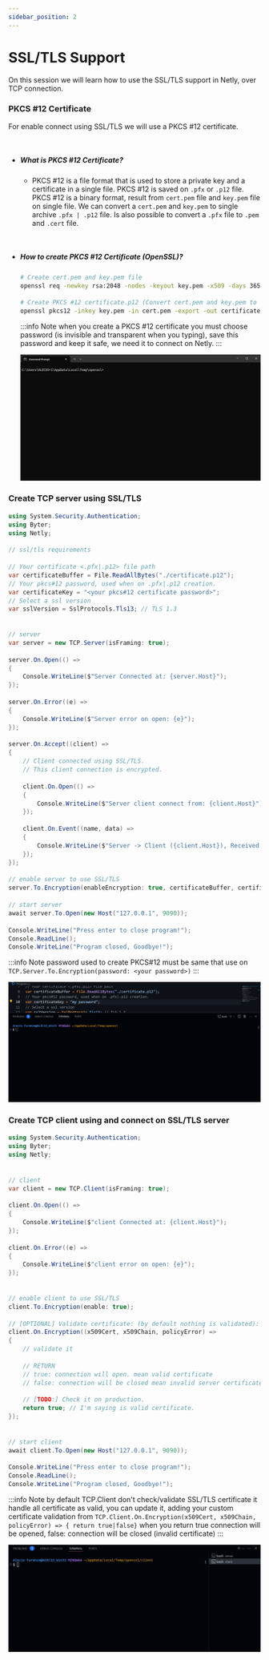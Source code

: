 ```yaml
---
sidebar_position: 2
---
```


# SSL/TLS Support

On this session we will learn how to use the SSL/TLS support in Netly, over TCP connection.

### PKCS #12 Certificate

For enable connect using SSL/TLS we will use a PKCS #12 certificate.

<br/>

-   ##### What is PKCS #12 Certificate?

    -   PKCS #12 is a file format that is used to store a private key and a certificate in a single file. PKCS #12 is saved on `.pfx` or `.p12` file.
        PKCS #12 is a binary format, result from `cert.pem` file and `key.pem` file on single file.
        We can convert a `cert.pem` and `key.pem` to single archive `.pfx | .p12` file.
        Is also possible to convert a `.pfx` file to `.pem` and `.cert` file.

<br/>

-   ##### How to create PKCS #12 Certificate (OpenSSL)?

    ```bash
    # Create cert.pem and key.pem file
    openssl req -newkey rsa:2048 -nodes -keyout key.pem -x509 -days 365 -out cert.pem

    # Create PKCS #12 certificate.p12 (Convert cert.pem and key.pem to create .p12|.pfx)
    openssl pkcs12 -inkey key.pem -in cert.pem -export -out certificate.p12
    ```

    :::info
    Note when you create a PKCS #12 certificate you must choose password (is invisible and transparent when you typing), save this password and keep it safe, we need it to connect on Netly.
    :::

    ![Create Certificate GIF](./CreateCertificate.gif)

### Create TCP server using SSL/TLS

```cs
using System.Security.Authentication;
using Byter;
using Netly;

// ssl/tls requirements

// Your certificate <.pfx|.p12> file path
var certificateBuffer = File.ReadAllBytes("./certificate.p12");
// Your pkcs#12 password, used when on .pfx|.p12 creation.
var certificateKey = "<your pkcs#12 certificate password>";
// Select a ssl version
var sslVersion = SslProtocols.Tls13; // TLS 1.3


// server
var server = new TCP.Server(isFraming: true);

server.On.Open(() =>
{
    Console.WriteLine($"Server Connected at: {server.Host}");
});

server.On.Error((e) =>
{
    Console.WriteLine($"Server error on open: {e}");
});

server.On.Accept((client) =>
{
    // Client connected using SSL/TLS.
    // This client connection is encrypted.

    client.On.Open(() =>
    {
        Console.WriteLine($"Server client connect from: {client.Host}");
    });

    client.On.Event((name, data) =>
    {
        Console.WriteLine($"Server -> Client ({client.Host}), Received Event (name: {name} data: {data.GetString()})");
    });
});

// enable server to use SSL/TLS
server.To.Encryption(enableEncryption: true, certificateBuffer, certificateKey, sslVersion);

// start server
await server.To.Open(new Host("127.0.0.1", 9090));

Console.WriteLine("Press enter to close program!");
Console.ReadLine();
Console.WriteLine("Program closed, Goodbye!");
```

:::info
Note password used to create PKCS#12 must be same that use on `TCP.Server.To.Encryption(password: <your password>)`
:::

![Run  SSL-TLS Server over TCP](./RunTlsServer.gif)

### Create TCP client using and connect on SSL/TLS server

```cs
using System.Security.Authentication;
using Byter;
using Netly;


// client
var client = new TCP.Client(isFraming: true);

client.On.Open(() =>
{
    Console.WriteLine($"client Connected at: {client.Host}");
});

client.On.Error((e) =>
{
    Console.WriteLine($"client error on open: {e}");
});


// enable client to use SSL/TLS
client.To.Encryption(enable: true);

// [OPTIONAL] Validate certificate: (by default nothing is validated): validate
client.On.Encryption((x509Cert, x509Chain, policyError) =>
{
    // validate it

    // RETURN
    // true: connection will open. mean valid certificate
    // false: connection will be closed mean invalid server certificate

    // [TODO:] Check it on production.
    return true; // I'm saying is valid certificate.
});


// start client
await client.To.Open(new Host("127.0.0.1", 9090));

Console.WriteLine("Press enter to close program!");
Console.ReadLine();
Console.WriteLine("Program closed, Goodbye!");
```

:::info
Note by default TCP.Client don't check/validate SSL/TLS certificate it handle all certificate as valid, you can update it, adding your custom certificate validation from `TCP.Client.On.Encryption(x509Cert, x509Chain, policyError) => { return true|false}` when you return true connection will be opened, false: connection will be closed (invalid certificate)
:::


![Tls Client Connection](./TlsClientConnection.gif)